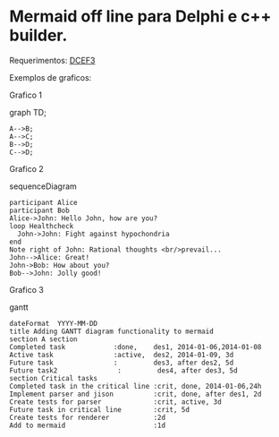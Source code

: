 # Mermaid off line para Delphi e c++ builder.

Requerimentos:
[DCEF3](https://github.com/hgourvest/dcef3)


Exemplos de graficos:

Grafico 1

graph TD;

    A-->B;
    A-->C;
    B-->D;
    C-->D;

Grafico 2

sequenceDiagram

    participant Alice
    participant Bob
    Alice->John: Hello John, how are you?
    loop Healthcheck
      John->John: Fight against hypochondria
    end
    Note right of John: Rational thoughts <br/>prevail...
    John-->Alice: Great!
    John->Bob: How about you?
    Bob-->John: Jolly good!


Grafico 3

gantt

    dateFormat  YYYY-MM-DD
    title Adding GANTT diagram functionality to mermaid
    section A section
    Completed task            :done,    des1, 2014-01-06,2014-01-08
    Active task               :active,  des2, 2014-01-09, 3d
    Future task               :         des3, after des2, 5d
    Future task2               :         des4, after des3, 5d
    section Critical tasks
    Completed task in the critical line :crit, done, 2014-01-06,24h
    Implement parser and jison          :crit, done, after des1, 2d
    Create tests for parser             :crit, active, 3d
    Future task in critical line        :crit, 5d
    Create tests for renderer           :2d
    Add to mermaid                      :1d
